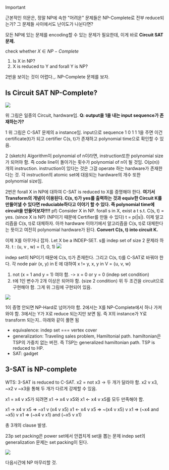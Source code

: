 >[!important] 
>근본적인 의문은, 정말 NP에 속한 "어려운" 문제들은 NP-Complete로 전부 reduce되는가? 그 문제들 사이에서도 난이도가 나뉜다면?

모든 NP에 있는 문제를 encoding할 수 있는 문제가 필요한데, 이게 바로 **Circuit SAT 문제.**



check whether $X \in NP-Complete$
1. Is X in NP?
2. X is reduced to Y and forall Y is NP?

2번을 보이는 것이 어렵다.,.
NP-Complete 문제를 보자.

## Is Circuit SAT NP-Complete?
![](https://i.imgur.com/mn45RhC.png)

위 그림은 일종의 Circuit, hardware임.
**Q: output을 1을 내는 input sequence가 존재하는가?**

1
위 그림은 C-SAT 문제의 a instance임.
input으로 sequence 1 0 1 1 1을 주면 이건 certificate(t)가 되고
certifier C(s, t)가 존재하고 polynomial time으로 확인할 수 있음.

2 (sketch)
Algorithm이 polynomial of n이라면, instruction또한 polynomial size가 되어야 함.
즉 code line이 돌아가는 횟수가 polynomial of n이 될 것임. O(p(n)) 개의 instruction.
instruction이 있다는 것은 그걸 operate 하는 hardware가 존재한다는 것.
각 instruction의 atomic set에 대응되는 hardware의 개수 또한 polynomial size임.

2번은 forall X in NP에 대하여 C-SAT is reduced to X를 증명해야 한다.
**여기서 Transform의 개념이 이용된다. C(s, t)가 yes를 출력하는 것과 equiv한 Circuit K를 만들어낼 수 있다면 reduciable하다고 이야기 할 수 있다. 즉 polynomial time에 circuit을 만들어보자!!!!**
pf)
Consider X in NP.
forall s in X, exist a t s.t. C(s, t) = yes. (since X is NP)
(NP이기 때문에 Certifier를 만들 수 있다)
t = p(|s|).
이제 알고리즘을 C(s, t)로 대체하자.
아까 hardware 이야기에서 알고리즘을 C(s, t)로 대체한다는 뜻이고 여전히 polynomial hardware가 된다.
**Convert C(s, t) into circuit K.**

이제 X를 아무거나 잡자. Let X be a INDEP-SET.
s를 indep set of size 2 문제라 하자.
t : (u, v , w) = (1, 0, 1)
![](https://i.imgur.com/XF7tXUE.png)

indep set이 NP이기 때문에 C(s, t)가 존재한다.
그리고 C(s, t)를 C-SAT로 바꿔야 한다.
각 node pair (x, y) in E 에 대하여
x != y, x, y in V = {u, v, w}
1. not (x = 1 and y = 1) 여야 함. -> x = 0 or y = 0 (indep set condition)
2. t에 1인 변수가 2개 이상은 되어야 함. (size 2 condition)
위 두 조건을 circuit으로 구현해야 함. 그게 위 그림에 구현되어 있음.

![](https://i.imgur.com/MYk0Kty.png)

1이 증명 안되면 NP-Hard로 넘어가야 함.
2에서는 X를 NP-Complete에서 하나 가져와야 함.
3에서는 Y가 X로 reduce 되는지만 보면 됨. 즉 X의 instance가 Y로 transform 되는지.. 아래와 같이 풀면 됨
- equivalence: indep set === vertex cover
- generalization: Traveling sales problem, Hamiltonial path.
  hamiltonian은 TSP의 가중치 없는 버전. 즉 TSP는 generalized hamiltonian path. TSP is reduced to HP.
- SAT: gadget

## 3-SAT is NP-complete
WTS: 3-SAT is reduced to C-SAT.
x2 = not x3 -> 두 개가 달라야 함.
x2 v x3, ~x2 v ~x3을 통해 두 개가 다르게 강제할 수 있음.

x1 = x4 v x5가 되려면 
x1 -> x4 v x5와 x1 <- x4 v x5를 모두 만족해야 함.

x1 -> x4 v x5 => ~x1 v (x4 v x5)
x1 <- x4 v x5 => ~(x4 v x5) v x1 => (~x4 and ~x5) v x1 => (~x4 v x1) and (~x5 v x1)

총 3개의 clause 발생.

23p
set packing은 power set에서 안겹치게 set을 뽑는 문제
indep set의 generalization 문제는 set packing이 된다.

![](https://i.imgur.com/oRvCbAg.png)

다음시간에 NP 마무리할 것.


